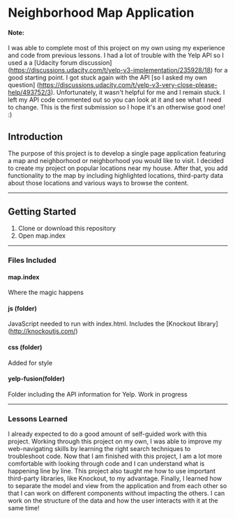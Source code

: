 # Neighborhood Map Application

#### Note:
I was able to complete most of this project on my own using my experience and
code from previous lessons.  I had a lot of trouble with the Yelp API so I
used a a [Udacity forum discussion]
(https://discussions.udacity.com/t/yelp-v3-implementation/235928/18) for a good
starting point.  I got stuck again with the API [so I asked my own question]
(https://discussions.udacity.com/t/yelp-v3-very-close-please-help/493752/3).
Unfortunately, it wasn't helpful for me and I remain stuck.  I left my API code
commented out so you can look at it and see what I need to change.  This is the
first submission so I hope it's an otherwise good one! :)

## Introduction
The purpose of this project is to develop a single page application featuring a
map and neighborhood or neighborhood you would like to visit.  I decided to
create my project on popular locations near my house.  After that, you add
functionality to the map by including highlighted locations, third-party data
about those locations and various ways to browse the content.

---

## Getting Started
1. Clone or download this repository
2. Open map.index

---

### Files Included
#### map.index
Where the magic happens

#### js (folder)
JavaScript needed to run with index.html.  Includes the [Knockout library]
(http://knockoutjs.com/)

#### css (folder)
Added for style

#### yelp-fusion(folder)
Folder including the API information for Yelp.  Work in progress

---

### Lessons Learned
I already expected to do a good amount of self-guided work with this project.
Working through this project on my own, I was able to improve my web-navigating
skills by learning the right search techniques to troubleshoot code.  Now that I
am finished with this project, I am a lot more comfortable with looking through
code and I can understand what is happening line by line.  This project also
taught me how to use important third-party libraries, like Knockout, to my
advantage.  Finally, I learned how to separate the model and view from the
application and from each other so that I can work on different components
without impacting the others.  I can work on the structure of the data and how
the user interacts with it at the same time!